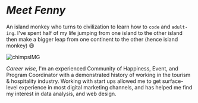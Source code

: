 # _Meet Fenny_

An island monkey who turns to civilization to learn how to `code` and
`adult-ing`. I've spent half of my life jumping from one island to the other
island then make a bigger leap from one continent to the other (hence island
monkey) :laughing:

![chimpsIMG](https://github.com/lab-brussels-1/Group-1-Project-Management/blob/master/photos/Island%20peeps.png?raw=true)

_Career wise_, I'm an experienced Community of Happiness, Event, and Program
Coordinator with a demonstrated history of working in the tourism & hospitality
industry. Working with start ups allowed me to get surface-level experience in
most digital marketing channels, and has helped me find my interest in data
analysis, and web design.
